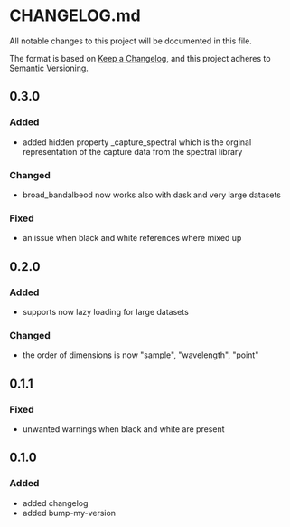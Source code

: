 # CHANGELOG.md

All notable changes to this project will be documented in this file.

The format is based on [Keep a Changelog](https://keepachangelog.com/en/1.0.0/),
and this project adheres to [Semantic Versioning](https://semver.org/spec/v2.0.0.html).


## 0.3.0

### Added
- added hidden property _capture_spectral which is the orginal representation of the capture data from the spectral library

### Changed
- broad_bandalbeod now works also with dask and very large datasets

### Fixed

- an issue when black and white references where mixed up

## 0.2.0

### Added

- supports now lazy loading for large datasets

### Changed

- the order of dimensions is now "sample", "wavelength", "point"

## 0.1.1

### Fixed

- unwanted warnings when black and white are present

## 0.1.0

### Added

- added changelog
- added bump-my-version

